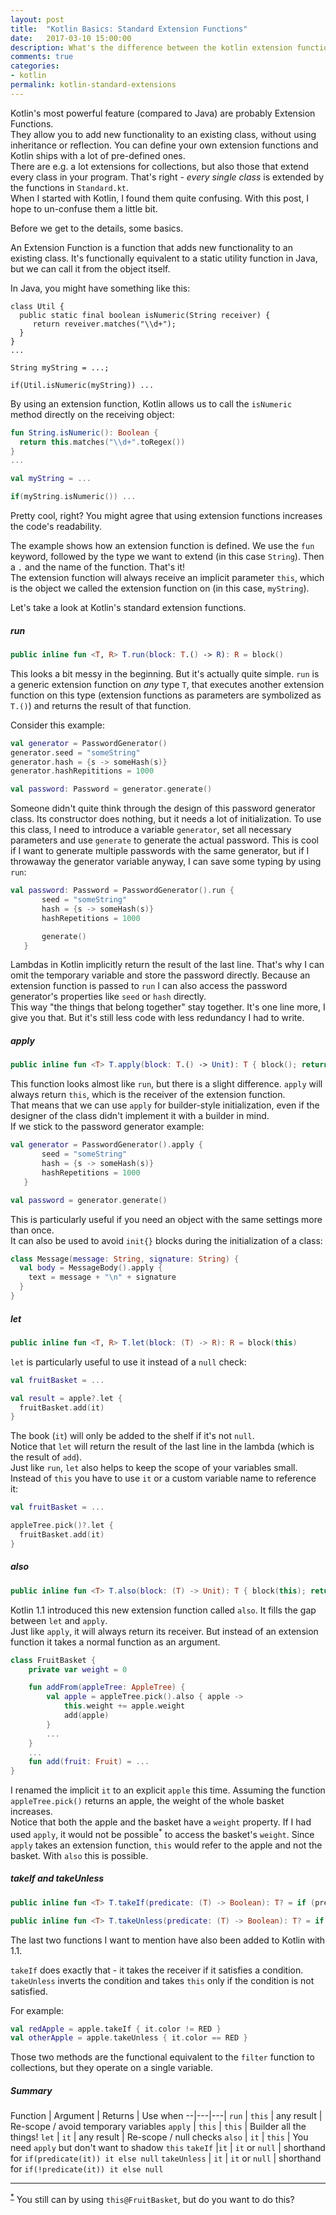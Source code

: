 ```yaml
---
layout: post
title:  "Kotlin Basics: Standard Extension Functions"
date:   2017-03-10 15:00:00
description: What's the difference between the kotlin extension functions in Standard.kt? When to use let, apply, run, takeUnless or also?
comments: true
categories:
- kotlin
permalink: kotlin-standard-extensions
---
```


Kotlin's most powerful feature (compared to Java) are probably Extension Functions.  
They allow you to add new functionality to an existing class, without using inheritance or reflection.
You can define your own extension functions and Kotlin ships with a lot of pre-defined ones.  
There are e.g. a lot extensions for collections, but also those that extend every class in your program. That's right - _every single class_ is extended by the functions in `Standard.kt`.   
When I started with Kotlin, I found them quite confusing. With this post, I hope to un-confuse them a little bit.

Before we get to the details, some basics.

An Extension Function is a function that adds new functionality to an existing class. It's functionally equivalent to a static utility function in Java, but we can call it from the object itself.

In Java, you might have something like this:

```
class Util {
  public static final boolean isNumeric(String receiver) {
     return reveiver.matches("\\d+");
  }
}
...

String myString = ...;

if(Util.isNumeric(myString)) ...
```

By using an extension function, Kotlin allows us to call the `isNumeric` method directly on the receiving object:

```kotlin
fun String.isNumeric(): Boolean {
  return this.matches("\\d+".toRegex())
}
...

val myString = ...

if(myString.isNumeric()) ...
```

Pretty cool, right? You might agree that using extension functions increases the code's readability.

The example shows how an extension function is defined. We use the `fun` keyword, followed by the type we want to extend (in this case `String`). Then a `.` and the name of the function. That's it!  
The extension function will always receive an implicit parameter `this`, which is the object we called the extension function on (in this case, `myString`).

Let's take a look at Kotlin's standard extension functions.  


##### run

```kotlin
public inline fun <T, R> T.run(block: T.() -> R): R = block()
```

This looks a bit messy in the beginning. But it's actually quite simple.
`run` is a generic extension function on _any_ type `T`, that executes another extension function on this type (extension functions as parameters are symbolized as `T.()`) and returns the result of that function.

Consider this example:

```kotlin
val generator = PasswordGenerator()
generator.seed = "someString"
generator.hash = {s -> someHash(s)}
generator.hashRepititions = 1000

val password: Password = generator.generate()
```

Someone didn't quite think through the design of this password generator class. Its constructor does nothing, but it needs a lot of initialization.  To use this class, I need to introduce a variable `generator`, set all necessary parameters and use `generate` to generate the actual password. This is cool if I want to generate multiple passwords with the same generator, but if I throwaway the generator variable anyway, I can save some typing by using `run`:

```kotlin
val password: Password = PasswordGenerator().run {
       seed = "someString"
       hash = {s -> someHash(s)}
       hashRepetitions = 1000

       generate()
   }
```

Lambdas in Kotlin implicitly return the result of the last line. That's why I can omit the temporary variable and store the password directly. Because an extension function is passed to `run` I can also access the password generator's properties like `seed` or `hash` directly.  
This way "the things that belong together" stay together.
It's one line more, I give you that. But it's still less code with less redundancy I had to write.  


##### apply

```kotlin
public inline fun <T> T.apply(block: T.() -> Unit): T { block(); return this }
```

This function looks almost like `run`, but there is a slight difference. `apply` will always return `this`, which is the receiver of the extension function.  
That means that we can use `apply` for builder-style initialization, even if the designer of the class didn't implement it with a builder in mind.  
If we stick to the password generator example:

```kotlin
val generator = PasswordGenerator().apply {
       seed = "someString"
       hash = {s -> someHash(s)}
       hashRepetitions = 1000
   }

val password = generator.generate()
```

This is particularly useful if you need an object with the same settings more than once.  
It can also be used to avoid `init{}` blocks during the initialization of a class:

```kotlin
class Message(message: String, signature: String) {
  val body = MessageBody().apply {
    text = message + "\n" + signature
  }
}
```


##### let

```kotlin
public inline fun <T, R> T.let(block: (T) -> R): R = block(this)
```

`let` is particularly useful to use it instead of a `null` check:

```kotlin
val fruitBasket = ...

val result = apple?.let {
  fruitBasket.add(it)
}
```

The book (`it`) will only be added to the shelf if it's not `null`.   
Notice that `let` will return the result of the last line in the lambda (which is the result of `add`).  
Just like `run`, `let` also helps to keep the scope of your variables small. Instead of `this` you have to use `it` or a custom variable name to reference it:

```kotlin
val fruitBasket = ...

appleTree.pick()?.let {
  fruitBasket.add(it)
}
```


##### also

```kotlin
public inline fun <T> T.also(block: (T) -> Unit): T { block(this); return this }
```

Kotlin 1.1 introduced this new extension function called `also`. It fills the gap between `let` and `apply`.  
Just like `apply`, it will always return its receiver. But instead of an extension function it takes a normal function as an argument.

```kotlin
class FruitBasket {
    private var weight = 0

    fun addFrom(appleTree: AppleTree) {
        val apple = appleTree.pick().also { apple ->
            this.weight += apple.weight
            add(apple)
        }
        ...
    }
    ...
    fun add(fruit: Fruit) = ...
}
```

I renamed the implicit `it` to an explicit `apple` this time.  Assuming the function `appleTree.pick()` returns an apple, the weight of the whole basket increases.  
Notice that both the apple and the basket have a `weight` property.  If I had used `apply`, it would not be possible<a name="footnote1"><sup>*</sup></a> to access the basket's `weight`. Since `apply` takes an extension function, `this` would refer to the apple and not the basket.  With `also` this is possible.   


##### takeIf and takeUnless

```kotlin
public inline fun <T> T.takeIf(predicate: (T) -> Boolean): T? = if (predicate(this)) this else null

public inline fun <T> T.takeUnless(predicate: (T) -> Boolean): T? = if (!predicate(this)) this else null
```

The last two functions I want to mention have also been added to Kotlin with 1.1.

`takeIf` does exactly that - it takes the receiver if it satisfies a condition.  
`takeUnless` inverts the condition and takes `this` only if the condition is not satisfied.

For example:

```kotlin
val redApple = apple.takeIf { it.color != RED }
val otherApple = apple.takeUnless { it.color == RED }
```

Those two methods are the functional equivalent to the `filter` function to collections, but they operate on a single variable.  


##### Summary

Function  | Argument  |  Returns | Use when
--|---|---|
`run`  | `this` | any result | Re-scope / avoid temporary variables
`apply`  | `this` | `this` | Builder all the things!
`let`  | `it` | any result | Re-scope / null checks
`also`  | `it` | `this` | You need `apply` but don't want to shadow `this`
`takeIf`  |`it` | `it` or `null`  | shorthand for `if(predicate(it)) it else null`
`takeUnless`  | `it` | `it` or `null` | shorthand for `if(!predicate(it)) it else null`

---

<sup>[*](#footnote1)</sup> You still can by using `this@FruitBasket`, but do you want to do this?
